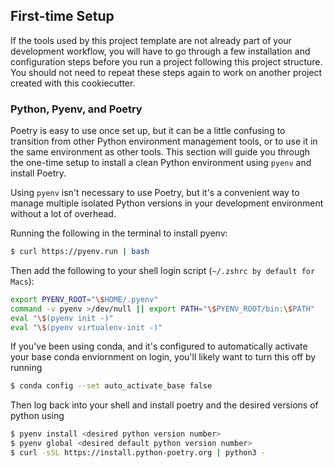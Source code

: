 ## First-time Setup

If the tools used by this project template are not already part of your development workflow, you will have to go through a few installation and configuration steps before you run a project following this project structure. You should not need to repeat these steps again to work on another project created with this cookiecutter.

### Python, Pyenv, and Poetry

Poetry is easy to use once set up, but it can be a little confusing to transition from other Python environment management tools, or to use it in the same environment as other tools.  This section will guide you through the one-time setup to install a clean Python environment using `pyenv` and install Poetry.

Using `pyenv` isn't necessary to use Poetry, but it's a convenient way to manage multiple isolated Python versions in your development environment without a lot of overhead.

Running the following in the terminal to install pyenv:

```bash
$ curl https://pyenv.run | bash
```

Then add the following to your shell login script (`~/.zshrc by default for Macs`):

```zsh
export PYENV_ROOT="\$HOME/.pyenv"
command -v pyenv >/dev/null || export PATH="\$PYENV_ROOT/bin:\$PATH"
eval "\$(pyenv init -)"
eval "\$(pyenv virtualenv-init -)"
```

If you've been using conda, and it's configured to automatically activate your base conda enviornment on login, you'll likely want to turn this off by running

```bash
$ conda config --set auto_activate_base false
```

Then log back into your shell and install poetry and the desired versions of python using

```bash
$ pyenv install <desired python version number>
$ pyenv global <desired default python version number>
$ curl -sSL https://install.python-poetry.org | python3 -
```
